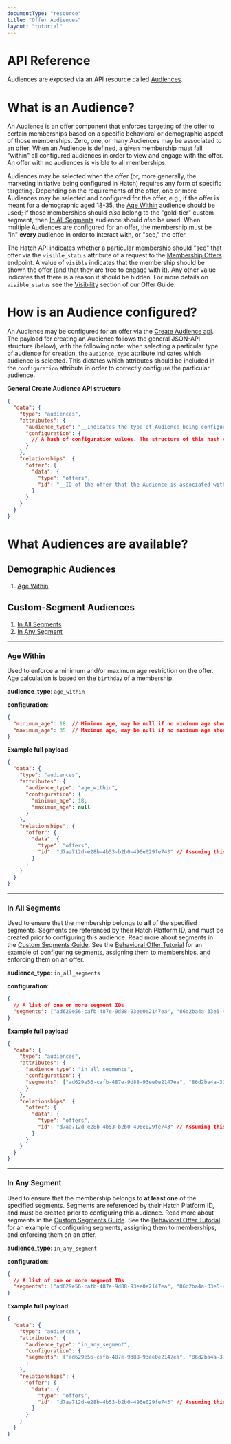 ```yaml
---
documentType: "resource"
title: "Offer Audiences"
layout: "tutorial"
---
```


# API Reference

Audiences are exposed via an API resource called [Audiences](/api/#audiences).

# What is an Audience?

An Audience is an offer component that enforces targeting of the offer to certain memberships based on a specific behavioral or demographic aspect of those memberships. Zero, one, or many Audiences may be associated to an offer. When an Audience is defined, a given membership must fall "within" all configured audiences in order to view and engage with the offer. An offer with no audiences is visible to all memberships.

Audiences may be selected when the offer (or, more generally, the marketing initiative being configured in Hatch) requires any form of specific targeting. Depending on the requirements of the offer, one or more Audiences may be selected and configured for the offer, e.g., if the offer is meant for a demographic aged 18-35, the [Age Within](#age-within) audience should be used; if those memberships should _also_ belong to the "gold-tier" custom segment, then [In All Segments](#in-all-segments) audience should _also_ be used. When multiple Audiences are configured for an offer, the membership must be "in" **every** audience in order to interact with, or "see," the offer.

The Hatch API indicates whether a particular membership should "see" that offer via the `visible_status` attribute of a request to the [Membership Offers](/api/#membership-offers) endpoint. A value of `visible` indicates that the membership should be shown the offer (and that they are free to engage with it). Any other value indicates that there is a reason it should be hidden. For more details on `visible_status` see the [Visibility](/guides/offers#visible_status) section of our Offer Guide.

# How is an Audience configured?

An Audience may be configured for an offer via the [Create Audience api](/api/#create-audience). The payload for creating an Audience follows the general JSON-API structure (below), with the following note: when selecting a particular type of audience for creation, the `audience_type` attribute indicates which audience is selected. This dictates which attributes should be included in the `configuration` attribute in order to correctly configure the particular audience.

**General Create Audience API structure**

```json
{
  "data": {
    "type": "audiences",
    "attributes": {
      "audience_type": "__Indicates the type of Audience being configured.__",
      "configuration": {
        // A hash of configuration values. The structure of this hash changes depending on the audience type selected.
      }
    },
    "relationships": {
      "offer": {
        "data": {
          "type": "offers",
          "id": "__ID of the offer that the Audience is associated with.__"
        }
      }
    }
  }
}
```

# What Audiences are available?

## Demographic Audiences

1.  [Age Within](#age-within)

## Custom-Segment Audiences

1.  [In All Segments](#in-all-segments)
1.  [In Any Segment](#in-any-segment)

---

### Age Within

Used to enforce a minimum and/or maximum age restriction on the offer. Age calculation is based on the `birthday` of a membership.

**audience_type**: `age_within`

**configuration**:

```json
{
  "minimum_age": 18, // Minimum age, may be null if no minimum age should be enforced
  "maximum_age": 35  // Maximum age, may be null if no maximum age should be enforced
}
```

**Example full payload**

```json
{
  "data": {
    "type": "audiences",
    "attributes": {
      "audience_type": "age_within",
      "configuration": {
        "minimum_age": 18,
        "maximum_age": null
      }
    },
    "relationships": {
      "offer": {
        "data": {
          "type": "offers",
          "id": "d7aa712d-e28b-4b53-b2b0-496e029fe743" // Assuming this offer has been previously created.
        }
      }
    }
  }
}
```

---

### In All Segments

Used to ensure that the membership belongs to **all** of the specified segments. Segments are referenced by their Hatch Platform ID, and must be created prior to configuring this audience. Read more about segments in the [Custom Segments Guide](/guides/custom-segments). See the [Behavioral Offer Tutorial](/tutorials/behavioral-offer#step-4-em-describe-the-target-audience-em) for an example of configuring segments, assigning them to memberships, and enforcing them on an offer.

**audience_type**: `in_all_segments`

**configuration**:

```json
{
  // A list of one or more segment IDs
  "segments": ["ad629e56-cafb-487e-9d88-93ee0e2147ea", "86d2ba4a-33e5-4635-b8a2-5ec431368f6a"]
}
```

**Example full payload**

```json
{
  "data": {
    "type": "audiences",
    "attributes": {
      "audience_type": "in_all_segments",
      "configuration": {
      "segments": ["ad629e56-cafb-487e-9d88-93ee0e2147ea", "86d2ba4a-33e5-4635-b8a2-5ec431368f6a"]
      }
    },
    "relationships": {
      "offer": {
        "data": {
          "type": "offers",
          "id": "d7aa712d-e28b-4b53-b2b0-496e029fe743" // Assuming this offer has been previously created.
        }
      }
    }
  }
}
```

---

### In Any Segment

Used to ensure that the membership belongs to **at least one** of the specified segments. Segments are referenced by their Hatch Platform ID, and must be created prior to configuring this audience. Read more about segments in the [Custom Segments Guide](/guides/custom-segments). See the [Behavioral Offer Tutorial](/tutorials/behavioral-offer#step-4-em-describe-the-target-audience-em) for an example of configuring segments, assigning them to memberships, and enforcing them on an offer.

**audience_type**: `in_any_segment`

**configuration**:

```json
{
  // A list of one or more segment IDs
  "segments": ["ad629e56-cafb-487e-9d88-93ee0e2147ea", "86d2ba4a-33e5-4635-b8a2-5ec431368f6a"]
}
```

**Example full payload**

```json
{
  "data": {
    "type": "audiences",
    "attributes": {
      "audience_type": "in_any_segment",
      "configuration": {
      "segments": ["ad629e56-cafb-487e-9d88-93ee0e2147ea", "86d2ba4a-33e5-4635-b8a2-5ec431368f6a"]
      }
    },
    "relationships": {
      "offer": {
        "data": {
          "type": "offers",
          "id": "d7aa712d-e28b-4b53-b2b0-496e029fe743" // Assuming this offer has been previously created.
        }
      }
    }
  }
}
```
